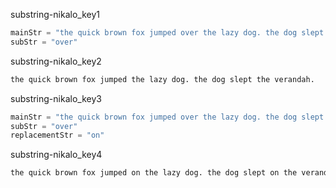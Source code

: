 substring-nikalo_key1
```python
mainStr = "the quick brown fox jumped over the lazy dog. the dog slept over the verandah."
subStr = "over"
```
substring-nikalo_key2


```python
the quick brown fox jumped the lazy dog. the dog slept the verandah.
```
substring-nikalo_key3
```python
mainStr = "the quick brown fox jumped over the lazy dog. the dog slept over the verandah."
subStr = "over"
replacementStr = "on"
```
substring-nikalo_key4
```python
the quick brown fox jumped on the lazy dog. the dog slept on the verandah.
```
